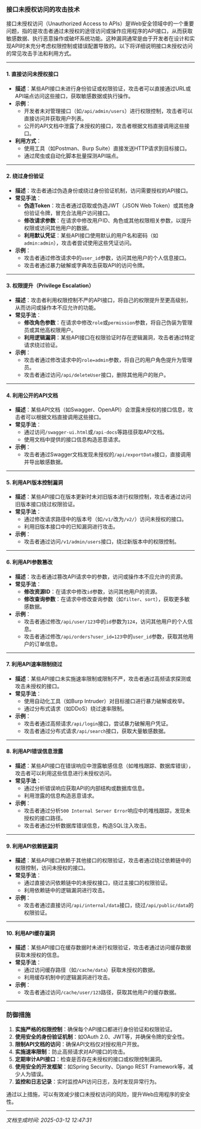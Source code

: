 ### 接口未授权访问的攻击技术

接口未授权访问（Unauthorized Access to APIs）是Web安全领域中的一个重要问题，指的是攻击者通过未授权的途径访问或操作应用程序的API接口，从而获取敏感数据、执行恶意操作或破坏系统功能。这种漏洞通常是由于开发者在设计和实现API时未充分考虑权限控制或错误配置导致的。以下将详细说明接口未授权访问的常见攻击手法和利用方式。

---

#### 1. **直接访问未授权接口**
   - **描述**：某些API接口未进行身份验证或权限验证，攻击者可以直接通过URL或API端点访问这些接口，获取敏感数据或执行操作。
   - **示例**：
     - 开发者未对管理接口（如`/api/admin/users`）进行权限控制，攻击者可以直接访问并获取用户列表。
     - 公开的API文档中泄露了未授权的接口，攻击者根据文档直接调用这些接口。
   - **利用方式**：
     - 使用工具（如Postman、Burp Suite）直接发送HTTP请求到目标接口。
     - 通过爬虫或自动化脚本批量探测API端点。

---

#### 2. **绕过身份验证**
   - **描述**：攻击者通过伪造身份或绕过身份验证机制，访问需要授权的API接口。
   - **常见手法**：
     - **伪造Token**：攻击者通过窃取或伪造JWT（JSON Web Token）或其他身份验证令牌，冒充合法用户访问接口。
     - **修改请求参数**：在请求中修改用户ID、角色或其他权限相关参数，以提升权限或访问其他用户的数据。
     - **利用默认凭证**：某些API接口使用默认的用户名和密码（如`admin:admin`），攻击者尝试使用这些凭证访问。
   - **示例**：
     - 攻击者通过修改请求中的`user_id`参数，访问其他用户的个人信息接口。
     - 攻击者通过暴力破解或字典攻击获取API的访问令牌。

---

#### 3. **权限提升（Privilege Escalation）**
   - **描述**：攻击者利用权限控制不严的API接口，将自己的权限提升至更高级别，从而访问或操作本不应允许的功能。
   - **常见手法**：
     - **修改角色参数**：在请求中修改`role`或`permission`参数，将自己伪装为管理员或其他高权限用户。
     - **利用逻辑漏洞**：某些API接口在权限验证时存在逻辑漏洞，攻击者通过特定请求绕过验证。
   - **示例**：
     - 攻击者通过修改请求中的`role=admin`参数，将自己的用户角色提升为管理员。
     - 攻击者通过访问`/api/deleteUser`接口，删除其他用户的账户。

---

#### 4. **利用公开的API文档**
   - **描述**：某些API文档（如Swagger、OpenAPI）会泄露未授权的接口信息，攻击者可以根据文档直接调用这些接口。
   - **常见手法**：
     - 通过访问`/swagger-ui.html`或`/api-docs`等路径获取API文档。
     - 使用文档中提供的接口信息构造恶意请求。
   - **示例**：
     - 攻击者通过Swagger文档发现未授权的`/api/exportData`接口，直接调用并导出敏感数据。

---

#### 5. **利用API版本控制漏洞**
   - **描述**：某些API接口在版本更新时未对旧版本进行权限控制，攻击者通过访问旧版本接口绕过权限验证。
   - **常见手法**：
     - 通过修改请求路径中的版本号（如`/v1/`改为`/v2/`）访问未授权的接口。
     - 利用旧版本接口中的已知漏洞进行攻击。
   - **示例**：
     - 攻击者通过访问`/v1/admin/users`接口，绕过新版本中的权限控制。

---

#### 6. **利用API参数篡改**
   - **描述**：攻击者通过篡改API请求中的参数，访问或操作本不应允许的资源。
   - **常见手法**：
     - **修改资源ID**：在请求中修改`id`参数，访问其他用户的资源。
     - **修改查询参数**：在请求中修改查询参数（如`filter`、`sort`），获取更多敏感数据。
   - **示例**：
     - 攻击者通过修改`/api/user/123`中的`id`参数为`124`，访问其他用户的个人信息。
     - 攻击者通过修改`/api/orders?user_id=123`中的`user_id`参数，获取其他用户的订单信息。

---

#### 7. **利用API速率限制绕过**
   - **描述**：某些API接口未实施速率限制或限制不严，攻击者通过高频请求探测或攻击未授权的接口。
   - **常见手法**：
     - 使用自动化工具（如Burp Intruder）对目标接口进行暴力破解或枚举。
     - 通过分布式请求（如DDoS）绕过速率限制。
   - **示例**：
     - 攻击者通过高频请求`/api/login`接口，尝试暴力破解用户凭证。
     - 攻击者通过分布式请求`/api/search`接口，获取大量敏感数据。

---

#### 8. **利用API错误信息泄露**
   - **描述**：某些API接口在错误响应中泄露敏感信息（如堆栈跟踪、数据库错误），攻击者可以利用这些信息进行未授权访问。
   - **常见手法**：
     - 通过分析错误响应获取API的内部结构或数据库信息。
     - 利用泄露的信息构造恶意请求。
   - **示例**：
     - 攻击者通过分析`500 Internal Server Error`响应中的堆栈跟踪，发现未授权的接口路径。
     - 攻击者通过分析数据库错误信息，构造SQL注入攻击。

---

#### 9. **利用API依赖链漏洞**
   - **描述**：某些API接口依赖于其他接口的权限验证，攻击者通过绕过依赖链中的权限控制，访问未授权的接口。
   - **常见手法**：
     - 通过直接访问依赖链中的未授权接口，绕过主接口的权限验证。
     - 利用依赖链中的逻辑漏洞进行攻击。
   - **示例**：
     - 攻击者通过直接访问`/api/internal/data`接口，绕过`/api/public/data`的权限验证。

---

#### 10. **利用API缓存漏洞**
   - **描述**：某些API接口在缓存数据时未进行权限验证，攻击者通过访问缓存数据获取未授权的信息。
   - **常见手法**：
     - 通过访问缓存路径（如`/cache/data`）获取未授权的数据。
     - 利用缓存机制中的逻辑漏洞进行攻击。
   - **示例**：
     - 攻击者通过访问`/cache/user/123`路径，获取其他用户的缓存数据。

---

### 防御措施
1. **实施严格的权限控制**：确保每个API接口都进行身份验证和权限验证。
2. **使用安全的身份验证机制**：如OAuth 2.0、JWT等，并确保令牌的安全性。
3. **限制API文档的访问**：确保API文档仅对授权用户开放。
4. **实施速率限制**：防止高频请求对API接口的攻击。
5. **定期审计API接口**：检查是否存在未授权的接口或权限控制漏洞。
6. **使用安全的开发框架**：如Spring Security、Django REST Framework等，减少人为错误。
7. **监控和日志记录**：实时监控API访问日志，及时发现异常行为。

通过以上措施，可以有效减少接口未授权访问的风险，提升Web应用程序的安全性。

---

*文档生成时间: 2025-03-12 12:47:31*



















